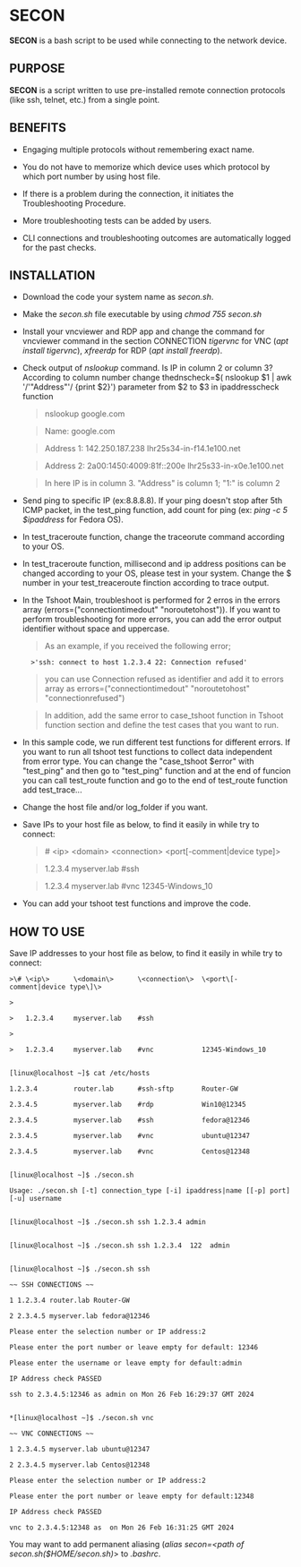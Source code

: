 # SECON 

**SECON** is a bash script to be used while connecting to the network device. 

  

  

## PURPOSE 

**SECON** is a script written to use pre-installed remote connection protocols (like ssh, telnet, etc.) from a single point. 

  

  

## BENEFITS 

- Engaging multiple protocols without remembering exact name. 

- You do not have to memorize which device uses which protocol by which port number by using host file. 

- If there is a problem during the connection, it initiates the Troubleshooting Procedure. 

- More troubleshooting tests can be added by users. 

- CLI connections and troubleshooting outcomes are automatically logged for the past checks. 

  

  

## INSTALLATION 

- Download the code your system name as *secon.sh*. 

- Make the *secon.sh* file executable by using *chmod 755 secon.sh* 

- Install your vncviewer and RDP app and change the command for vncviewer command in the section CONNECTION *tigervnc* for VNC (*apt install tigervnc*), *xfreerdp* for RDP (*apt install freerdp*). 

- Check output of *nslookup* command. Is IP in column 2 or column 3? According to column number change thednscheck=$( nslookup $1 | awk '/'"Address"'/ {print $2}') parameter from $2 to $3 in ipaddresscheck function 

    >nslookup google.com 

    > 

    >Name:      google.com 

    > 

    >Address 1: 142.250.187.238 lhr25s34-in-f14.1e100.net 

    > 

    >Address 2: 2a00:1450:4009:81f::200e lhr25s33-in-x0e.1e100.net 

    > 

    >In here IP is in column 3. "Address" is column 1; "1:" is column 2                                                                   

- Send ping to specific IP (ex:8.8.8.8). If your ping doesn't stop after 5th ICMP packet, in the test_ping function, add count for ping (ex: *ping -c 5 $ipaddress* for Fedora OS). 

- In test_traceroute function, change the traceorute command according to your OS. 

- In test_traceroute function, millisecond and ip address positions can be changed according to your OS, please test in your system. Change the $ number in your test_treaceroute finction according to trace output. 

- In the Tshoot Main, troubleshoot is performed for 2  erros in the errors array (errors=("connectiontimedout" "noroutetohost")). If you want to perform troubleshooting for more errors, you can add the error output identifier without space and uppercase.  

    >As an example, if you received the following error; 

        >'ssh: connect to host 1.2.3.4 22: Connection refused' 

    > 

    >you can use Connection refused as identifier and add it to errors array as errors=("connectiontimedout" "noroutetohost" "connectionrefused") 

    > 

    >In addition, add the same error to case_tshoot function in Tshoot function section and define the test cases that you want to run. 

- In this sample code, we run different test functions for different errors. If you want to run all tshoot test functions to collect data independent from error type. You can change the "case_tshoot $error" with "test_ping" and then go to "test_ping" function and at the end of funcion you can call test_route function and go to the end of test_route function add test_trace... 

- Change the host file and/or log_folder if you want. 

- Save IPs to your host file as below, to find it easily in while try to connect: 

    >\# \<ip\>      \<domain\>      \<connection\>  \<port\[-comment|device type\]\> 

    > 

    >   1.2.3.4     myserver.lab    #ssh 

    > 

    >   1.2.3.4     myserver.lab    #vnc            12345-Windows_10 

- You can add your tshoot test functions and improve the code. 

  

  

  

## HOW TO USE 

Save IP addresses to your host file as below, to find it easily in while try to connect: 

    >\# \<ip\>      \<domain\>      \<connection\>  \<port\[-comment|device type\]\> 

    > 

    >   1.2.3.4     myserver.lab    #ssh 

    > 

    >   1.2.3.4     myserver.lab    #vnc            12345-Windows_10 

``` 

[linux@localhost ~]$ cat /etc/hosts 

1.2.3.4         router.lab      #ssh-sftp       Router-GW 

2.3.4.5         myserver.lab    #rdp            Win10@12345 

2.3.4.5         myserver.lab    #ssh            fedora@12346 

2.3.4.5         myserver.lab    #vnc            ubuntu@12347 

2.3.4.5         myserver.lab    #vnc            Centos@12348 

``` 

``` 

[linux@localhost ~]$ ./secon.sh 

Usage: ./secon.sh [-t] connection_type [-i] ipaddress|name [[-p] port] [-u] username 

``` 

``` 

[linux@localhost ~]$ ./secon.sh ssh 1.2.3.4 admin 

``` 

``` 

[linux@localhost ~]$ ./secon.sh ssh 1.2.3.4  122  admin 

``` 

``` 

[linux@localhost ~]$ ./secon.sh ssh 

~~ SSH CONNECTIONS ~~ 

1 1.2.3.4 router.lab Router-GW 

2 2.3.4.5 myserver.lab fedora@12346 

Please enter the selection number or IP address:2 

Please enter the port number or leave empty for default: 12346 

Please enter the username or leave empty for default:admin 

IP Address check PASSED 

ssh to 2.3.4.5:12346 as admin on Mon 26 Feb 16:29:37 GMT 2024 

``` 

``` 

*[linux@localhost ~]$ ./secon.sh vnc 

~~ VNC CONNECTIONS ~~ 

1 2.3.4.5 myserver.lab ubuntu@12347 

2 2.3.4.5 myserver.lab Centos@12348 

Please enter the selection number or IP address:2 

Please enter the port number or leave empty for default:12348 

IP Address check PASSED 

vnc to 2.3.4.5:12348 as  on Mon 26 Feb 16:31:25 GMT 2024 

``` 

You may want to add permanent aliasing (*alias secon=<path of secon.sh($HOME/secon.sh)*> to *.bashrc*. 

 

 
